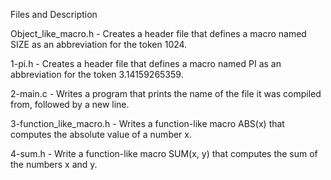 Files and Description

Object_like_macro.h - Creates a header file that defines a macro named SIZE as an abbreviation for the token 1024.

1-pi.h - Creates a header file that defines a macro named PI as an abbreviation for the token 3.14159265359.

2-main.c - Writes a program that prints the name of the file it was compiled from, followed by a new line.

3-function_like_macro.h - Writes a function-like macro ABS(x) that computes the absolute value of a number x.

4-sum.h - Write a function-like macro SUM(x, y) that computes the sum of the numbers x and y.
